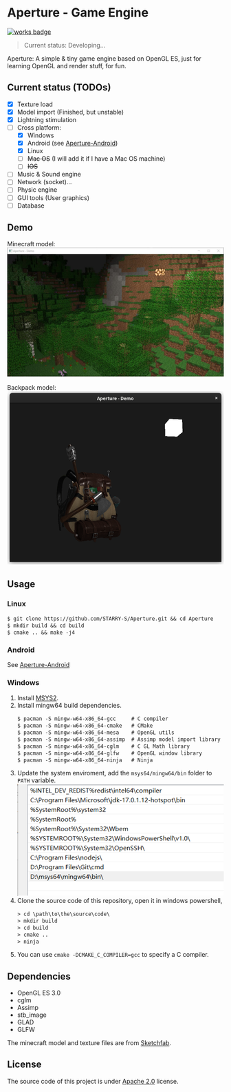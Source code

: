 # Aperture - Game Engine

[![works badge](https://cdn.jsdelivr.net/gh/nikku/works-on-my-machine@v0.2.0/badge.svg)](https://github.com/STARRY-S/Aperture)

> Current status: Developing...

Aperture: A simple & tiny game engine based on OpenGL ES,
just for learning OpenGL and render stuff, for fun.

Current status (TODOs)
----

- [x] Texture load
- [x] Model import  (Finished, but unstable)
- [x] Lightning stimulation
- [ ] Cross platform:
    - [x] Windows
    - [x] Android (see [Aperture-Android](https://github.com/STARRY-S/GameEngine-Android))
    - [x] Linux
    - [ ] ~~Mac OS~~ (I will add it if I have a Mac OS machine)
    - [ ] ~~IOS~~
- [ ] Music & Sound engine
- [ ] Network (socket)...
- [ ] Physic engine
- [ ] GUI tools (User graphics)
- [ ] Database

## Demo

Minecraft model:
![](images/demo-mc.jpg)

Backpack model:
![](images/demo-backpack.png)

## Usage

### Linux

```
$ git clone https://github.com/STARRY-S/Aperture.git && cd Aperture
$ mkdir build && cd build
$ cmake .. && make -j4
```

### Android

See [Aperture-Android](https://github.com/STARRY-S/Aperture-Android)

### Windows

1. Install [MSYS2](https://www.msys2.org/).
2. Install mingw64 build dependencies.
   ```
   $ pacman -S mingw-w64-x86_64-gcc     # C compiler
   $ pacman -S mingw-w64-x86_64-cmake   # CMake
   $ pacman -S mingw-w64-x86_64-mesa    # OpenGL utils
   $ pacman -S mingw-w64-x86_64-assimp  # Assimp model import library
   $ pacman -S mingw-w64-x86_64-cglm    # C GL Math library
   $ pacman -S mingw-w64-x86_64-glfw    # OpenGL window library
   $ pacman -S mingw-w64-x86_64-ninja   # Ninja
   ```
3. Update the system enviroment, add the `msys64/mingw64/bin` folder to `PATH` variable.
   ![](images/env.png)
4. Clone the source code of this repository, open it in windows powershell,
   ```
   > cd \path\to\the\source\code\
   > mkdir build
   > cd build
   > cmake ..
   > ninja
   ```
5. You can use `cmake -DCMAKE_C_COMPILER=gcc` to specify a C compiler.

## Dependencies

- OpenGL ES 3.0
- cglm
- Assimp
- stb_image
- GLAD
- GLFW

The minecraft model and texture files are from 
[Sketchfab](https://sketchfab.com/3d-models/minecraft-landscape-8ce1dbee97254810ab890aa358790513).

## License

The source code of this project is under [Apache 2.0](LICENSE) license.

